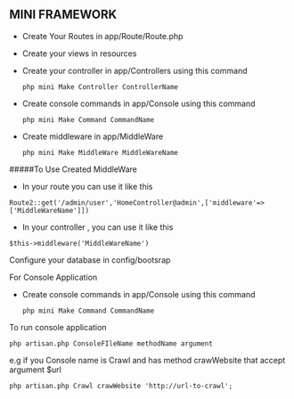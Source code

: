 ## MINI FRAMEWORK

* Create Your Routes in app/Route/Route.php

* Create your views in resources

* Create your controller in app/Controllers using this command 

    `php mini Make Controller ControllerName`
    
* Create console commands in app/Console using this command 

    `php mini Make Command CommandName`
    
* Create middleware in app/MiddleWare 

    `php mini Make MiddleWare MiddleWareName`
    
#####To Use Created MiddleWare 
   
   * In your route you can use it like this
   
   `Route2::get('/admin/user','HomeController@admin',['middleware'=>['MiddleWareName']])`
   
   * In your controller , you can use it like this
   
   `$this->middleware('MiddleWareName')`

Configure your database in config/bootsrap

For Console Application 

* Create console commands in app/Console using this command 

    `php mini Make Command CommandName`

To run console application

`php artisan.php ConsoleFIleName methodName argument `

e.g if you Console name is Crawl and has method crawWebsite that accept argument $url

`php artisan.php Crawl crawWebsite 'http://url-to-crawl';`
